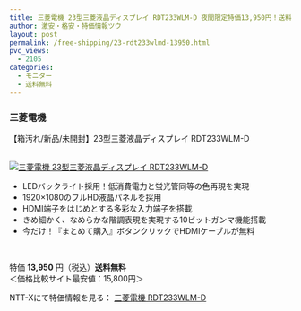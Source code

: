 ```yaml
---
title: 三菱電機 23型三菱液晶ディスプレイ RDT233WLM-D 夜間限定特価13,950円！送料無料！
author: 激安・格安・特価情報ツウ
layout: post
permalink: /free-shipping/23-rdt233wlmd-13950.html
pvc_views:
  - 2105
categories:
  - モニター
  - 送料無料
---
```

### 三菱電機  
【箱汚れ/新品/未開封】23型三菱液晶ディスプレイ RDT233WLM-D

<div class="img-bg2 img_L">
  <a href="http://px.a8.net/svt/ejp?a8mat=ZYP6S+8IMA3E+S1Q+BWGDT&#038;a8ejpredirect=http://nttxstore.jp/_II_QZX0005192" target="_blank" title="三菱電機 23型三菱液晶ディスプレイ RDT233WLM-D"><br /> <img border="0" alt="三菱電機 23型三菱液晶ディスプレイ RDT233WLM-D" src="http://i0.wp.com/image.nttxstore.jp/l2_images/Q/QZ/QZX0005192.jpg?w=120" data-recalc-dims="1" /></a>
</div>

<!--more-->

  * LEDバックライト採用！低消費電力と蛍光管同等の色再現を実現
  * 1920×1080のフルHD液晶パネルを採用
  * HDMI端子をはじめとする多彩な入力端子を搭載
  * きめ細かく、なめらかな階調表現を実現する10ビットガンマ機能搭載
  * 今だけ！『まとめて購入』ボタンクリックでHDMIケーブルが無料

<br clear="all" /> 

特価 <span class="tokka-price"><strong>13,950</strong></span> 円（税込）**送料無料**   
＜価格比較サイト最安値：15,800円＞

NTT-Xにて特価情報を見る： <span class="fs150p"><a href="http://px.a8.net/svt/ejp?a8mat=ZYP6S+8IMA3E+S1Q+BWGDT&#038;a8ejpredirect=http://nttxstore.jp/_II_QZX0005192" target="_blank">三菱電機 RDT233WLM-D</a></span>